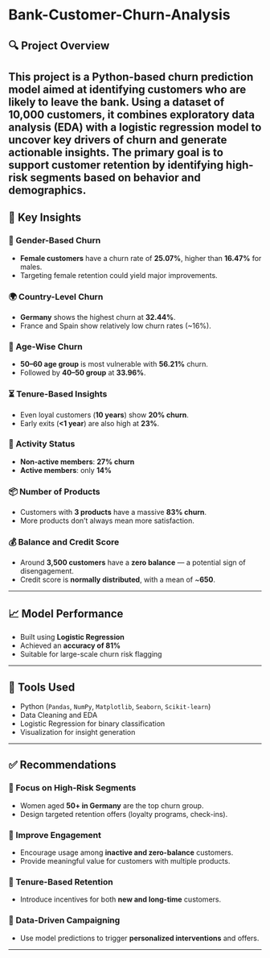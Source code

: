 # Bank-Customer-Churn-Analysis

## 🔍 Project Overview
This project is a **Python-based churn prediction model** aimed at identifying customers who are likely to leave the bank. Using a dataset of 10,000 customers, it combines **exploratory data analysis (EDA)** with a **logistic regression model** to uncover key drivers of churn and generate actionable insights. The primary goal is to support customer retention by identifying high-risk segments based on behavior and demographics.
---

## 📌 Key Insights

### 🎯 Gender-Based Churn
- **Female customers** have a churn rate of **25.07%**, higher than **16.47%** for males.
- Targeting female retention could yield major improvements.

### 🌍 Country-Level Churn
- **Germany** shows the highest churn at **32.44%**.
- France and Spain show relatively low churn rates (~16%).

### 👵 Age-Wise Churn
- **50–60 age group** is most vulnerable with **56.21%** churn.
- Followed by **40–50 group** at **33.96%**.

### ⏳ Tenure-Based Insights
- Even loyal customers (**10 years**) show **20% churn**.
- Early exits (**<1 year**) are also high at **23%**.

### 🚫 Activity Status
- **Non-active members**: **27% churn**
- **Active members**: only **14%**

### 📦 Number of Products
- Customers with **3 products** have a massive **83% churn**.
- More products don’t always mean more satisfaction.

### 💰 Balance and Credit Score
- Around **3,500 customers** have a **zero balance** — a potential sign of disengagement.
- Credit score is **normally distributed**, with a mean of ~**650**.

---

## 📈 Model Performance
- Built using **Logistic Regression**
- Achieved an **accuracy of 81%**
- Suitable for large-scale churn risk flagging

---

## 🧠 Tools Used
- Python (`Pandas`, `NumPy`, `Matplotlib`, `Seaborn`, `Scikit-learn`)
- Data Cleaning and EDA
- Logistic Regression for binary classification
- Visualization for insight generation

---

## ✅ Recommendations

### 🔴 Focus on High-Risk Segments
- Women aged **50+ in Germany** are the top churn group.
- Design targeted retention offers (loyalty programs, check-ins).

### 📣 Improve Engagement
- Encourage usage among **inactive and zero-balance** customers.
- Provide meaningful value for customers with multiple products.

### 🎁 Tenure-Based Retention
- Introduce incentives for both **new and long-time** customers.

### 🧩 Data-Driven Campaigning
- Use model predictions to trigger **personalized interventions** and offers.

---
